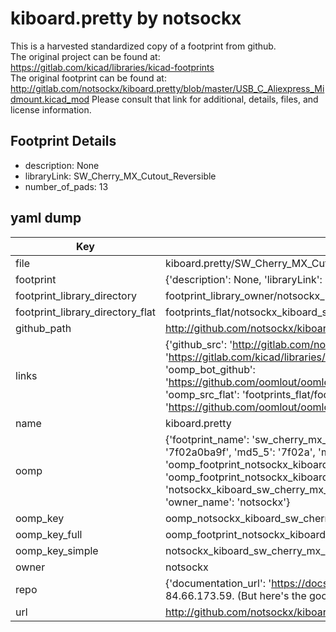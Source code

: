 # kiboard.pretty by notsockx  
This is a harvested standardized copy of a footprint from github.  
The original project can be found at:  
https://gitlab.com/kicad/libraries/kicad-footprints  
The original footprint can be found at:
http://gitlab.com/notsockx/kiboard.pretty/blob/master/USB_C_Aliexpress_Midmount.kicad_mod
Please consult that link for additional, details, files, and license information.  
## Footprint Details
* description: None  
* libraryLink: SW_Cherry_MX_Cutout_Reversible  
* number_of_pads: 13  
## yaml dump  
| Key | Value |  
| --- | --- |  
| file | kiboard.pretty/SW_Cherry_MX_Cutout_Reversible.kicad_mod |  
| footprint | {'description': None, 'libraryLink': 'SW_Cherry_MX_Cutout_Reversible', 'number_of_pads': 13} |  
| footprint_library_directory | footprint_library_owner/notsockx_kiboard.pretty |  
| footprint_library_directory_flat | footprints_flat/notsockx_kiboard_sw_cherry_mx_cutout_reversible/working |  
| github_path | http://github.com/notsockx/kiboard.pretty/blob/master/SW_Cherry_MX_Cutout_Reversible.kicad_mod |  
| links | {'github_src': 'http://gitlab.com/notsockx/kiboard.pretty/blob/master/USB_C_Aliexpress_Midmount.kicad_mod', 'github_src_repo': 'https://gitlab.com/kicad/libraries/kicad-footprints', 'oomp_bot': 'footprints/notsockx_kiboard_sw_cherry_mx_cutout_reversible/working', 'oomp_bot_github': 'https://github.com/oomlout/oomlout_oomp_footprint_bot/tree/main/footprints/notsockx_kiboard_sw_cherry_mx_cutout_reversible/working', 'oomp_src_flat': 'footprints_flat/footprints_flat/notsockx_kiboard_sw_cherry_mx_cutout_reversible/working', 'oomp_src_flat_github': 'https://github.com/oomlout/oomlout_oomp_footprint_src/tree/main/footprints_flat/notsockx_kiboard_sw_cherry_mx_cutout_reversible/working'} |  
| name | kiboard.pretty |  
| oomp | {'footprint_name': 'sw_cherry_mx_cutout_reversible', 'library_name': 'kiboard', 'md5': '7f02a0ba9f1f6573f53246c2afab54c7', 'md5_10': '7f02a0ba9f', 'md5_5': '7f02a', 'md5_6': '7f02a0', 'oomp_key': 'oomp_notsockx_kiboard_sw_cherry_mx_cutout_reversible', 'oomp_key_extra': 'oomp_footprint_notsockx_kiboard_sw_cherry_mx_cutout_reversible', 'oomp_key_full': 'oomp_footprint_notsockx_kiboard_sw_cherry_mx_cutout_reversible_7f02a0', 'oomp_key_simple': 'notsockx_kiboard_sw_cherry_mx_cutout_reversible', 'original_filename': 'kiboard.pretty/SW_Cherry_MX_Cutout_Reversible.kicad_mod', 'owner_name': 'notsockx'} |  
| oomp_key | oomp_notsockx_kiboard_sw_cherry_mx_cutout_reversible |  
| oomp_key_full | oomp_footprint_notsockx_kiboard_sw_cherry_mx_cutout_reversible |  
| oomp_key_simple | notsockx_kiboard_sw_cherry_mx_cutout_reversible |  
| owner | notsockx |  
| repo | {'documentation_url': 'https://docs.github.com/rest/overview/resources-in-the-rest-api#rate-limiting', 'message': "API rate limit exceeded for 84.66.173.59. (But here's the good news: Authenticated requests get a higher rate limit. Check out the documentation for more details.)"} |  
| url | http://github.com/notsockx/kiboard.pretty |  

